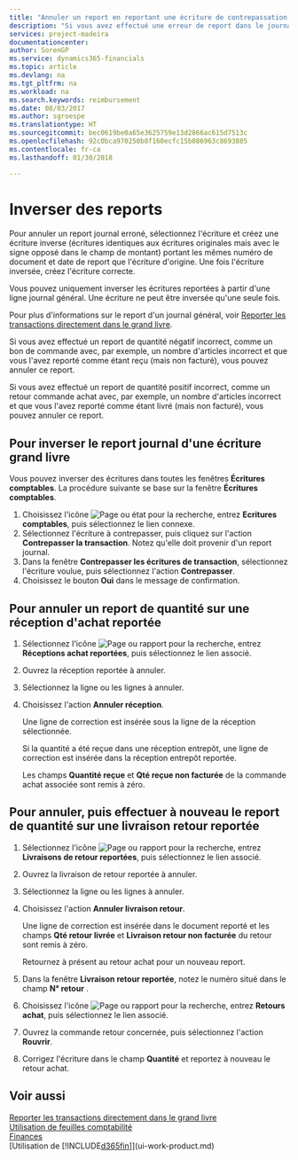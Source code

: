 ```yaml
---
title: "Annuler un report en reportant une écriture de contrepassation | Microsoft Docs"
description: "Si vous avez effectué une erreur de report dans le journal général, vous pouvez utiliser la fonction Inverser la transaction pour annuler le report avec une piste d'audit correcte."
services: project-madeira
documentationcenter: 
author: SorenGP
ms.service: dynamics365-financials
ms.topic: article
ms.devlang: na
ms.tgt_pltfrm: na
ms.workload: na
ms.search.keywords: reimbursement
ms.date: 08/03/2017
ms.author: sgroespe
ms.translationtype: HT
ms.sourcegitcommit: bec0619be0a65e3625759e13d2866ac615d7513c
ms.openlocfilehash: 92c0bca970250b8f160ecfc15b086963c8693885
ms.contentlocale: fr-ca
ms.lasthandoff: 01/30/2018

---
```

# <a name="reverse-postings"></a>Inverser des reports
Pour annuler un report journal erroné, sélectionnez l'écriture et créez une écriture inverse (écritures identiques aux écritures originales mais avec le signe opposé dans le champ de montant) portant les mêmes numéro de document et date de report que l'écriture d'origine. Une fois l'écriture inversée, créez l'écriture correcte.

Vous pouvez uniquement inverser les écritures reportées à partir d'une ligne journal général. Une écriture ne peut être inversée qu'une seule fois.

Pour plus d'informations sur le report d'un journal général, voir [Reporter les transactions directement dans le grand livre](finance-how-post-transactions-directly.md).

Si vous avez effectué un report de quantité négatif incorrect, comme un bon de commande avec, par exemple, un nombre d'articles incorrect et que vous l'avez reporté comme étant reçu (mais non facturé), vous pouvez annuler ce report.

Si vous avez effectué un report de quantité positif incorrect, comme un retour commande achat avec, par exemple, un nombre d'articles incorrect et que vous l'avez reporté comme étant livré (mais non facturé), vous pouvez annuler ce report.   

## <a name="to-reverse-the-journal-posting-of-a-general-ledger-entry"></a>Pour inverser le report journal d'une écriture grand livre
Vous pouvez inverser des écritures dans toutes les fenêtres **Écritures comptables**. La procédure suivante se base sur la fenêtre **Écritures comptables**.
1. Choisissez l'icône ![Page ou état pour la recherche](media/ui-search/search_small.png "icône Page ou état pour la recherche"), entrez **Ecritures comptables**, puis sélectionnez le lien connexe.
2. Sélectionnez l'écriture à contrepasser, puis cliquez sur l'action **Contrepasser la transaction**. Notez qu'elle doit provenir d'un report journal.
3. Dans la fenêtre **Contrepasser les écritures de transaction**, sélectionnez l'écriture voulue, puis sélectionnez l'action **Contrepasser**.
4. Choisissez le bouton **Oui** dans le message de confirmation.

## <a name="to-undo-a-quantity-posting-on-a-posted-purchase-receipt"></a>Pour annuler un report de quantité sur une réception d'achat reportée  

1.  Sélectionnez l'icône ![Page ou rapport pour la recherche](media/ui-search/search_small.png "icône Page ou rapport pour la recherche"), entrez **Réceptions achat reportées**, puis sélectionnez le lien associé.  
2.  Ouvrez la réception reportée à annuler.  
3.  Sélectionnez la ligne ou les lignes à annuler.  
4.  Choisissez l'action **Annuler réception**.

    Une ligne de correction est insérée sous la ligne de la réception sélectionnée.  

    Si la quantité a été reçue dans une réception entrepôt, une ligne de correction est insérée dans la réception entrepôt reportée.  

    Les champs **Quantité reçue** et **Qté reçue non facturée** de la commande achat associée sont remis à zéro.

## <a name="to-undo-and-then-redo-a-quantity-posting-on-a-posted-return-shipment"></a>Pour annuler, puis effectuer à nouveau le report de quantité sur une livraison retour reportée

1.  Sélectionnez l'icône ![Page ou rapport pour la recherche](media/ui-search/search_small.png "icône Page ou rapport pour la recherche"), entrez **Livraisons de retour reportées**, puis sélectionnez le lien associé.  
2.  Ouvrez la livraison de retour reportée à annuler.
3. Sélectionnez la ligne ou les lignes à annuler.  

4.  Choisissez l'action **Annuler livraison retour**.  

    Une ligne de correction est insérée dans le document reporté et les champs **Qté retour livrée** et **Livraison retour non facturée** du retour sont remis à zéro.  

    Retournez à présent au retour achat pour un nouveau report.  

5.  Dans la fenêtre **Livraison retour reportée**, notez le numéro situé dans le champ **N° retour** .  
6.  Choisissez l'icône ![Page ou rapport pour la recherche](media/ui-search/search_small.png "icône Page ou rapport pour la recherche"), entrez **Retours achat**, puis sélectionnez le lien associé.  
7.  Ouvrez la commande retour concernée, puis sélectionnez l'action **Rouvrir**.  
8.  Corrigez l'écriture dans le champ **Quantité** et reportez à nouveau le retour achat.  

## <a name="see-also"></a>Voir aussi
[Reporter les transactions directement dans le grand livre](finance-how-post-transactions-directly.md)  
[Utilisation de feuilles comptabilité](ui-work-general-journals.md)  
[Finances](finance.md)  
[Utilisation de [!INCLUDE[d365fin](includes/d365fin_md.md)]](ui-work-product.md)  

